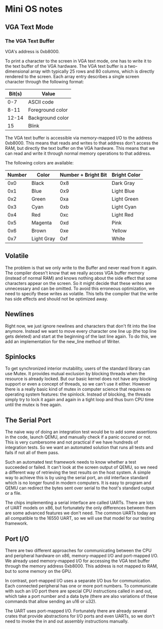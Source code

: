 # Mini OS notes

## VGA Text Mode

### The VGA Text Buffer

VGA's address is 0xb8000.

To print a character to the screen in VGA text mode, one has to write it to the text buffer of the VGA hardware. 
The VGA text buffer is a two-dimensional array with typically 25 rows and 80 columns, which is directly 
rendered to the screen. Each array entry describes a single screen character through the following format:

|Bit(s) |Value              |
| -     | -                 | 
|0-7    |ASCII code| point  |
|8-11	|Foreground color   |
|12-14	|Background color   |
|15     |Blink              |

The VGA text buffer is accessible via memory-mapped I/O to the address 0xb8000. 
This means that reads and writes to that address don't access the RAM, 
but directly the text buffer on the VGA hardware. 
This means that we can read and write it through normal memory operations to that address.

The following colors are available:

|Number |Color      |Number + Bright Bit|Bright Color   
|-      |-          |-                  |-              
|0x0    |Black      |0x8                |Dark Gray 
|0x1	|Blue	    |0x9            	|Light Blue
|0x2	|Green	    |0xa        	    |Light Green
|0x3	|Cyan	    |0xb    	        |Light Cyan
|0x4	|Red	    |0xc        	    |Light Red
|0x5	|Magenta    |0xd        	    |Pink
|0x6	|Brown	    |0xe        	    |Yellow
|0x7	|Light Gray |0xf                |White

## Volatile

The problem is that we only write to the Buffer and never read from 
it again. The compiler doesn't know that we really access VGA buffer 
memory (instead of normal RAM) and knows nothing about the side effect 
that some characters appear on the screen. So it might decide that 
these writes are unnecessary and can be omitted. To avoid this erroneous 
optimization, we need to specify these writes as volatile. This tells 
the compiler that the write has side effects and should not be optimized away.

## Newlines

Right now, we just ignore newlines and characters that don't fit into 
the line anymore. Instead we want to move every character one line up 
(the top line gets deleted) and start at the beginning of the last line 
again. To do this, we add an implementation for the new_line method of Writer.

## Spinlocks

To get synchronized interior mutability, users of the standard library 
can use Mutex. It provides mutual exclusion by blocking threads when 
the resource is already locked. But our basic kernel does not have any 
blocking support or even a concept of threads, so we can't use it either. 
However there is a really basic kind of mutex in computer science that 
requires no operating system features: the spinlock. Instead of blocking, 
the threads simply try to lock it again and again in a tight loop and thus burn CPU time until the mutex is free again.


## The Serial Port

The naive way of doing an integration test would be to add some assertions in the code, 
launch QEMU, and manually check if a panic occured or not. This is very cumbersome and 
not practical if we have hundreds of integration tests. So we want an automated solution 
that runs all tests and fails if not all of them pass.

Such an automated test framework needs to know whether a test succeeded or failed. 
It can't look at the screen output of QEMU, so we need a different way of retrieving the test 
results on the host system. A simple way to achieve this is by using the serial port, 
an old interface standard which is no longer found in modern computers. It is easy to program 
and QEMU can redirect the bytes sent over serial to the host's standard output or a file.

The chips implementing a serial interface are called UARTs. There are lots of UART models on x86, 
but fortunately the only differences between them are some advanced features we don't need. 
The common UARTs today are all compatible to the 16550 UART, so we will use that model for our testing framework.

## Port I/O

There are two different approaches for communicating between the CPU and peripheral hardware on x86, 
memory-mapped I/O and port-mapped I/O. We already used memory-mapped I/O for accessing the VGA text buffer 
through the memory address 0xb8000. This address is not mapped to RAM, but to some memory on the GPU.

In contrast, port-mapped I/O uses a separate I/O bus for communication. Each connected 
peripheral has one or more port numbers. To communicate with such an I/O port there are 
special CPU instructions called in and out, which take a port number and a data byte 
(there are also variations of these commands that allow sending an u16 or u32).

The UART uses port-mapped I/O. Fortunately there are already several crates that provide abstractions 
for I/O ports and even UARTs, so we don't need to invoke the in and out assembly instructions manually.
